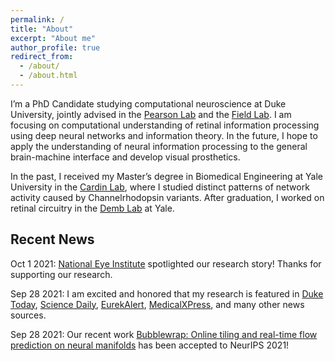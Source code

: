 ```yaml
---
permalink: /
title: "About"
excerpt: "About me"
author_profile: true
redirect_from: 
  - /about/
  - /about.html
---
```


I’m a PhD Candidate studying computational neuroscience at Duke University, jointly advised in the [Pearson Lab](https://pearsonlab.github.io/) and the [Field Lab](https://www.neuro.duke.edu/research/faculty-labs/field-lab). I am focusing on computational understanding of retinal information processing using deep neural networks and information theory. In the future, I hope to apply the understanding of neural information processing to the general brain-machine interface and develop visual prosthetics. 

In the past, I received my Master’s degree in Biomedical Engineering at Yale University in the [Cardin Lab](http://cardinlab.org/), where I studied distinct patterns of network activity caused by Channelrhodopsin variants. After graduation, I worked on retinal circuitry in the [Demb Lab](https://medicine.yale.edu/profile/jonathan_demb/?tab=research) at Yale. 


## Recent News

Oct 1 2021: [National Eye Institute](https://www.nei.nih.gov/about/news-and-events/news/living-retina-achieves-sensitivity-and-efficiency-engineers-can-only-dream-about) spotlighted our research story! Thanks for supporting our research.

Sep 28 2021: I am excited and honored that my research is featured in [Duke Today](https://today.duke.edu/2021/09/living-retina-achieves-sensitivity-and-efficiency-engineers-can-only-dream-about), [Science Daily](https://www.sciencedaily.com/releases/2021/09/210928130825.htm), [EurekAlert](https://www.eurekalert.org/news-releases/929849), [MedicalXPress](https://medicalxpress.com/news/2021-09-retina-sensitivity-efficiency.html), and many other news sources. 

Sep 28 2021: Our recent work [Bubblewrap: Online tiling and real-time flow prediction on neural manifolds](https://arxiv.org/abs/2108.13941) has been accepted to NeurIPS 2021!
